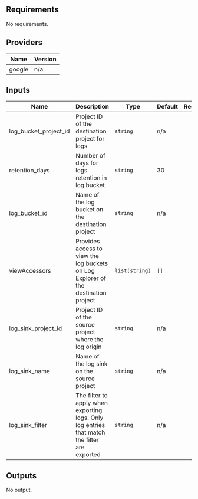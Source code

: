 ## Requirements

No requirements.

## Providers

| Name | Version |
|------|---------|
| google | n/a |

## Inputs

| Name | Description | Type | Default | Required |
|------|-------------|------|---------|:--------:|
| log_bucket_project_id | Project ID of the destination project for logs | `string` | n/a | Yes |
| retention_days | Number of days for logs retention in log bucket | `string` | 30 | No |
| log_bucket_id | Name of the log bucket on the destination project | `string` | n/a | Yes |
| viewAccessors | Provides access to view the log buckets on Log Explorer of the destination project | `list(string)` | `[]` | No |
| log_sink_project_id | Project ID of the source project where the log origin | `string` | n/a | Yes |
| log_sink_name | Name of the log sink on the source project | `string` | n/a | Yes |
| log_sink_filter | The filter to apply when exporting logs. Only log entries that match the filter are exported | `string` | n/a | No |

## Outputs

No output.
